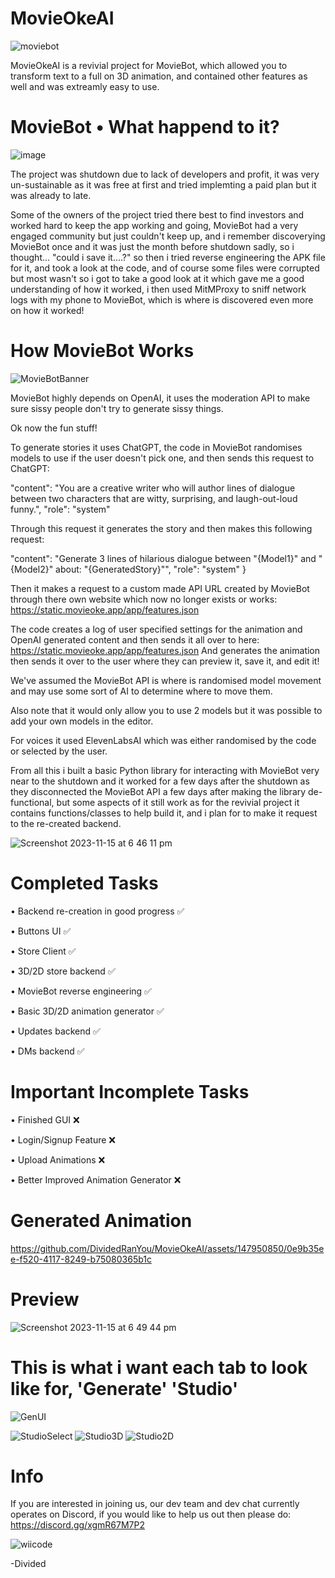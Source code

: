 # MovieOkeAI

![moviebot](https://github.com/DividedRanYou/MovieOkeAI/assets/147950850/246d6543-a1bb-49dd-990e-a56025b48927)

MovieOkeAI is a revivial project for MovieBot, which allowed you to transform text to a full on 3D animation, and contained other features as well and was extreamly easy to use.

# MovieBot • What happend to it?

![image](https://github.com/DividedRanYou/MovieOkeAI/assets/147950850/8d7144b5-1d14-44c4-a2d9-ad99fb0b4638)

The project was shutdown due to lack of developers and profit, it was very un-sustainable as it was free at first and tried implemting a paid plan but it was already to late.

Some of the owners of the project tried there best to find investors and worked hard to keep the app working and going, MovieBot had a very engaged community but just couldn't keep up, and i remember discoverying MovieBot once and it was just the month before shutdown sadly, so i thought... "could i save it....?" so then i tried reverse engineering the APK file for it, and took a look at the code, and of course some files were corrupted but most wasn't so i got to take a good look at it which gave me a good understanding of how it worked, i then used MitMProxy to sniff network logs with my phone to MovieBot, which is where is discovered even more on how it worked!

# How MovieBot Works

![MovieBotBanner](https://github.com/DividedRanYou/MovieOkeAI/assets/147950850/ac1c3b25-f0cd-4cc8-ba68-5b00b6cd1e57)

MovieBot highly depends on OpenAI, it uses the moderation API to make sure sissy people don't try to generate sissy things.

Ok now the fun stuff!

To generate stories it uses ChatGPT, the code in MovieBot randomises models to use if the user doesn't pick one, and then sends this request to ChatGPT: 

"content": "You are a creative writer who will author lines of dialogue between two characters that are witty, surprising, and laugh-out-loud funny.",
"role": "system"

Through this request it generates the story and then makes this following request:

"content": "Generate 3 lines of hilarious dialogue between \"{Model1}\" and \"{Model2}\" about: \"{GeneratedStory}\"",
"role": "system"
}

Then it makes a request to a custom made API URL created by MovieBot through there own website which now no longer exists or works: https://static.movieoke.app/app/features.json

The code creates a log of user specified settings for the animation and OpenAI generated content and then sends it all over to here: https://static.movieoke.app/app/features.json
And generates the animation then sends it over to the user where they can preview it, save it, and edit it!

We've assumed the MovieBot API is where is randomised model movement and may use some sort of AI to determine where to move them.

Also note that it would only allow you to use 2 models but it was possible to add your own models in the editor.

For voices it used ElevenLabsAI which was either randomised by the code or selected by the user.

From all this i built a basic Python library for interacting with MovieBot very near to the shutdown and it worked for a few days after the shutdown as they disconnected the MovieBot API a few days after making the library de-functional, but some aspects of it still work as for the revivial project it contains functions/classes to help build it, and i plan for to make it request to the re-created backend.

![Screenshot 2023-11-15 at 6 46 11 pm](https://github.com/DividedRanYou/MovieOkeAI/assets/147950850/e91b6f16-49dc-4132-8e50-a66a947de981)

# Completed Tasks

• Backend re-creation in good progress ✅ 

• Buttons UI ✅ 

• Store Client ✅ 

• 3D/2D store backend ✅ 

• MovieBot reverse engineering ✅

• Basic 3D/2D animation generator ✅ 

• Updates backend ✅ 

• DMs backend ✅ 

# Important Incomplete Tasks

• Finished GUI ❌

• Login/Signup Feature ❌

• Upload Animations ❌

• Better Improved Animation Generator ❌

# Generated Animation

https://github.com/DividedRanYou/MovieOkeAI/assets/147950850/0e9b35ee-f520-4117-8249-b75080365b1c

# Preview

![Screenshot 2023-11-15 at 6 49 44 pm](https://github.com/DividedRanYou/MovieOkeAI/assets/147950850/d638ad79-288e-4af5-b0de-3627100e7c89)

# This is what i want each tab to look like for, 'Generate' 'Studio'

![GenUI](https://github.com/DividedRanYou/MovieOkeAI/assets/147950850/68830e03-0bfc-40a7-86a3-34408529eaaf)

![StudioSelect](https://github.com/DividedRanYou/MovieOkeAI/assets/147950850/672c625f-e5a8-44fe-b090-395719d8e5ab)
![Studio3D](https://github.com/DividedRanYou/MovieOkeAI/assets/147950850/3adf5e7e-efa7-4b4b-8704-6be514c083e4)
![Studio2D](https://github.com/DividedRanYou/MovieOkeAI/assets/147950850/15f2526a-c238-4abd-bfd7-026ef6c2df1a)

# Info

If you are interested in joining us, our dev team and dev chat currently operates on Discord, if you would like to help us out then please do: https://discord.gg/xgmR67M7P2

![wiicode](https://github.com/DividedRanYou/MovieOkeAI/assets/147950850/ca7b046f-bc46-44ef-8c7e-3bf4b9d3fe4b)

-Divided
